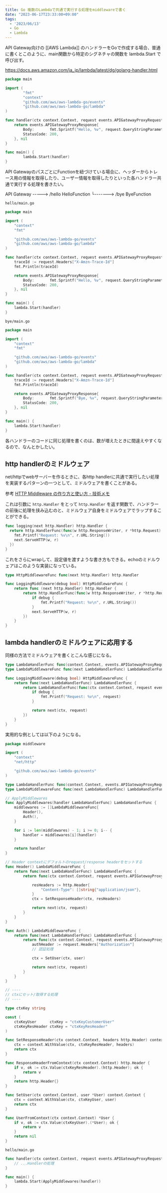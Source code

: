 ```yaml
---
title: Go 複数のLambdaで共通で実行する処理をmiddlewareで書く
date: "2023-06-17T23:33:00+09:00"
tags:
  - '2023/06/13'
  - Go
  - Lambda
---
```


API Gateway向けの [[AWS Lambda]] のハンドラーをGoで作成する場合、普通に書くとこのように、main関数から特定のシグネチャの関数を lambda.Start で呼び出す。

https://docs.aws.amazon.com/ja_jp/lambda/latest/dg/golang-handler.html

```go
package main

import (
        "fmt"
        "context"
        "github.com/aws/aws-lambda-go/events"
        "github.com/aws/aws-lambda-go/lambda"
)

func handler(ctx context.Context, request events.APIGatewayProxyRequest) (events.APIGatewayProxyResponse, error) {
	return events.APIGatewayProxyResponse{
		Body:       fmt.Sprintf("Hello, %v", request.QueryStringParameters["name"]),
		StatusCode: 200,
	}, nil
}

func main() {
        lambda.Start(handler)
}
```

API GatewayのパスごとにFunctionを紐づけている場合に、ヘッダーからトレース用の情報を取得したり、ユーザー情報を取得したりといった各ハンドラー共通で実行する処理を書きたい。

API Gateway -----> /hello HelloFunction
      └------->  /bye ByeFunction

`hello/main.go`

```go
package main

import (
	"context"
	"fmt"

	"github.com/aws/aws-lambda-go/events"
	"github.com/aws/aws-lambda-go/lambda"
)

func handler(ctx context.Context, request events.APIGatewayProxyRequest) (events.APIGatewayProxyResponse, error) {
	traceId := request.Headers["X-Amzn-Trace-Id"]
	fmt.Println(traceId)

	return events.APIGatewayProxyResponse{
		Body:       fmt.Sprintf("Hello, %v", request.QueryStringParameters["name"]),
		StatusCode: 200,
	}, nil
}

func main() {
	lambda.Start(handler)
}
```

`bye/main.go`

```go
package main

import (
	"context"
	"fmt"

	"github.com/aws/aws-lambda-go/events"
	"github.com/aws/aws-lambda-go/lambda"
)

func handler(ctx context.Context, request events.APIGatewayProxyRequest) (events.APIGatewayProxyResponse, error) {
	traceId := request.Headers["X-Amzn-Trace-Id"]
	fmt.Println(traceId)

	return events.APIGatewayProxyResponse{
		Body:       fmt.Sprintf("Bye, %v", request.QueryStringParameters["name"]),
		StatusCode: 200,
	}, nil
}

func main() {
	lambda.Start(handler)
}
```

各ハンドラーのコードに同じ処理を書くのは、数が増えたときに間違えやすくなるので、なんとかしたい。

## http handlerのミドルウェア

net/httpでwebサーバーを作るときに、各http handlerに共通で実行したい処理を実装するパターンの一つとして、ミドルウェアを書くことがある。

参考 [HTTP Middleware の作り方と使い方 - 技術メモ](https://tutuz-tech.hatenablog.com/entry/2020/03/23/220326)

これは引数に `http.Handler` をとって `http.Handler` を返す関数で、ハンドラーの前後に処理を挟み込むのと、ミドルウェア自身をミドルウェアでラップすることができる。

```go
func logging(next http.Handler) http.Handler {
  return http.HandlerFunc(func(w http.ResponseWriter, r *http.Request) {
    fmt.Printf("Request: %v\n", r.URL.String())
    next.ServeHTTP(w, r)
  })
}
```

これをさらにwrapして、設定値を渡すような書き方もできる。echoのミドルウェアはこのような実装になっている。

```go
type HttpMiddlewareFunc func(next http.Handler) http.Handler

func LoggingMiddleware(debug bool) HttpMiddlewareFunc {
    return func (next http.Handler) http.Handler {
        return http.HandlerFunc(func(w http.ResponseWriter, r *http.Request) {
            if debug {
                fmt.Printf("Request: %v\n", r.URL.String())
            }
            next.ServeHTTP(w, r)
        })
    }
}
```


## lambda handlerのミドルウェアに応用する

同様の方法でミドルウェアを書くとこんな感じになる。

```go
type LambdaHandlerFunc func(context.Context, events.APIGatewayProxyRequest) (events.APIGatewayProxyResponse, error)
type LambdaMiddlewareFunc func(next LambdaHandlerFunc) LambdaHandlerFunc

func LoggingMiddleware(debug bool) HttpMiddlewareFunc {
    return func(next LambdaHandlerFunc) LambdaHandlerFunc {
        return LambdaHandlerFunc(func(ctx context.Context, request events.APIGatewayProxyRequest) (events.APIGatewayProxyResponse, error) {
            if debug {
                fmt.Printf("Request: %v\n", request)
            }

            return next(ctx, request)
        })
    }
}
```

実用的な例としては以下のようになる。

```go
package middleware

import (
	"context"
	"net/http"

	"github.com/aws/aws-lambda-go/events"
)

type LambdaHandlerFunc func(context.Context, events.APIGatewayProxyRequest) (events.APIGatewayProxyResponse, error)
type LambdaMiddlewareFunc func(next LambdaHandlerFunc) LambdaHandlerFunc

// ApplyMiddlewares
func ApplyMiddlewares(handler LambdaHandlerFunc) LambdaHandlerFunc {
	middlewares := []LambdaMiddlewareFunc{
		Header(),
		Auth(),
	}

	for i := len(middlewares) - 1; i >= 0; i-- {
		handler = middlewares[i](handler)
	}

	return handler
}

// Header contextにデフォルトのrequest/response headerをセットする
func Header() LambdaMiddlewareFunc {
	return func(next LambdaHandlerFunc) LambdaHandlerFunc {
		return func(ctx context.Context, request events.APIGatewayProxyRequest) (events.APIGatewayProxyResponse, error) {

			resHeaders := http.Header{
				"Content-Type": []string{"application/json"},
			}
			ctx = SetResponseHeader(ctx, resHeaders)

			return next(ctx, request)
		}
	}
}

func Auth() LambdaMiddlewareFunc {
	return func(next LambdaHandlerFunc) LambdaHandlerFunc {
		return func(ctx context.Context, request events.APIGatewayProxyRequest) (events.APIGatewayProxyResponse, error) {
			authHeader := request.Headers["Authorization"]
			// 認証処理

			ctx = SetUser(ctx, user)

			return next(ctx, request)
		}
	}
}

// ----
// ctxにセット/取得する処理
// ----

type ctxKey string

const (
	ctxKeyUser      ctxKey = "ctxKeyCustomerUser"
	ctxKeyResHeader ctxKey = "ctxKeyResHeader"
)

func SetResponseHeader(ctx context.Context, headers http.Header) context.Context {
	ctx = context.WithValue(ctx, ctxKeyResHeader, headers)
	return ctx
}

func ResponseHeaderFromContext(ctx context.Context) http.Header {
	if v, ok := ctx.Value(ctxKeyResHeader).(http.Header); ok {
		return v
	}
	return http.Header{}
}

func SetUser(ctx context.Context, user *User) context.Context {
	ctx = context.WithValue(ctx, ctxKeyUser, user)
	return ctx
}

func UserFromContext(ctx context.Context) *User {
	if v, ok := ctx.Value(ctxKeyUser).(*User); ok {
		return v
	}
	return nil
}

```

`hello/main.go`

```go
func handler(ctx context.Context, request events.APIGatewayProxyRequest) (events.APIGatewayProxyResponse, error) {
	// ...Handlerの処理
}

func main() {
	lambda.Start(ApplyMiddlewares(handler))
}
```
